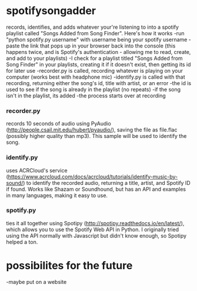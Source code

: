 # spotifysongadder
records, identifies, and adds whatever your're listening to into a spotify playlist called "Songs Added from Song Finder". Here's how it works
-run "python spotify.py username" with username being your spotify username
-paste the link that pops up in your browser back into the console (this happens twice, and is Spotify's authentication - allowing me to read, create, and add to your playlists)
-I check for a playlist titled "Songs Added from Song Finder" in your playlists, creating it if it doesn't exist, then getting its id for later use
-recorder.py is called, recording whatever is playing on your computer (works best with headphone mic)
-identify.py is called with that recording, returning either the song's id, title with artist, or an error
-the id is used to see if the song is already in the playlist (no repeats)
-if the song isn't in the playlist, its added
-the process starts over at recording

### recorder.py
records 10 seconds of audio using PyAudio (http://people.csail.mit.edu/hubert/pyaudio/), saving the file as file.flac (possibly higher quality than mp3). This sample will be used to identify the song.

### identify.py
uses ACRCloud's service (https://www.acrcloud.com/docs/acrcloud/tutorials/identify-music-by-sound/) to identify the recorded audio, returning a title, artist, and Spotify ID if found. Works like Shazam or Soundhound, but has an API and examples in many languages, making it easy to use.

### spotify.py
ties it all together using Spotipy (http://spotipy.readthedocs.io/en/latest/), which allows you to use the Spotify Web API in Python. I originally tried using the API normally with Javascript but didn't know enough, so Spotipy helped a ton.

# possibilites for the future

-maybe put on a website 
